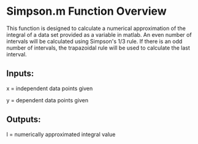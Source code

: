 # Simpson.m Function Overview

This function is designed to calculate a numerical approximation of the integral 
of a data set provided as a variable in matlab. An even number of
intervals will be calculated using Simpson's 1/3 rule. If there is an odd
number of intervals, the trapazoidal rule will be used to calculate the
last interval.

## Inputs:
   
   x = independent data points given
   
   y = dependent data points given

## Outputs:
   
   I = numerically approximated integral value

